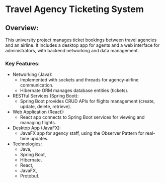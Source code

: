 # Travel Agency Ticketing System

## Overview:
This university project manages ticket bookings between travel agencies and an airline. It includes a desktop app for agents and a web interface for administrators, with backend networking and data management.

### Key Features:
- Networking (Java):
   - Implemented with sockets and threads for agency-airline communication.
   - Hibernate ORM manages database entities (tickets).
- RESTful Services (Spring Boot):
   - Spring Boot provides CRUD APIs for flights management (create, update, delete, retrieve).
- Web Application (React):
   - React app connects to Spring Boot services for viewing and managing flights.
- Desktop App (JavaFX):
   - JavaFX app for agency staff, using the Observer Pattern for real-time updates.
- Technologies:
   - Java,
   - Spring Boot,
   - Hibernate,
   - React,
   - JavaFX,
   - Protobuf.
